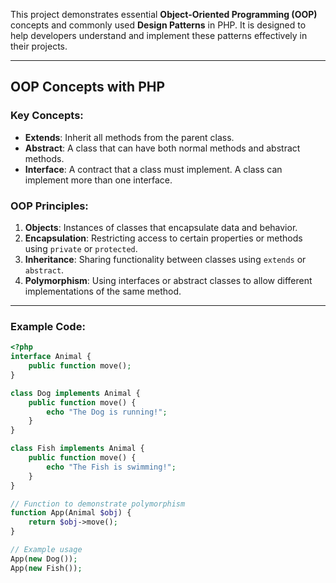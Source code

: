 This project demonstrates essential **Object-Oriented Programming (OOP)** concepts and commonly used **Design Patterns** in PHP. It is designed to help developers understand and implement these patterns effectively in their projects.

---

## OOP Concepts with PHP

### Key Concepts:

- **Extends**: Inherit all methods from the parent class.
- **Abstract**: A class that can have both normal methods and abstract methods.
- **Interface**: A contract that a class must implement. A class can implement more than one interface.

### OOP Principles:

1. **Objects**: Instances of classes that encapsulate data and behavior.
2. **Encapsulation**: Restricting access to certain properties or methods using `private` or `protected`.
3. **Inheritance**: Sharing functionality between classes using `extends` or `abstract`.
4. **Polymorphism**: Using interfaces or abstract classes to allow different implementations of the same method.

---

### Example Code:

```php
<?php
interface Animal {
    public function move();
}

class Dog implements Animal {
    public function move() {
        echo "The Dog is running!";
    }
}

class Fish implements Animal {
    public function move() {
        echo "The Fish is swimming!";
    }
}

// Function to demonstrate polymorphism
function App(Animal $obj) {
    return $obj->move();
}

// Example usage
App(new Dog());
App(new Fish());
```

